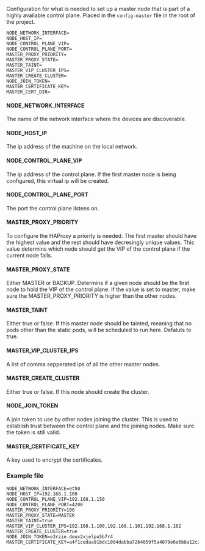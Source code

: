 Configuration for what is needed to set up a master node that is part of a highly available control plane. Placed in the `config-master` file in the root of the project.
```
NODE_NETWORK_INTERFACE=
NODE_HOST_IP=
NODE_CONTROL_PLANE_VIP=
NODE_CONTROL_PLANE_PORT=
MASTER_PROXY_PRIORITY=
MASTER_PROXY_STATE=
MASTER_TAINT=
MASTER_VIP_CLUSTER_IPS=
MASTER_CREATE_CLUSTER=
NODE_JOIN_TOKEN=
MASTER_CERTIFICATE_KEY=
MASTER_CERT_DIR=
```


#### NODE_NETWORK_INTERFACE
The name of the network interface where the devices are discoverable.
#### NODE_HOST_IP
The ip address of the machine on the local network.
#### NODE_CONTROL_PLANE_VIP
The ip address of the control plane. If the first master node is being configured, this virtual ip will be created. 
#### NODE_CONTROL_PLANE_PORT
The port the control plane listens on. 
#### MASTER_PROXY_PRIORITY
To configure the HAProxy a priority is needed. The first master should have the highest value and the rest should have decresingly unique values. This value determins which node should get the VIP of the control plane if the current node fails.
#### MASTER_PROXY_STATE
Either MASTER or BACKUP. Determins if a given node should be the first node to hold the VIP of the control plane. If the value is set to master, make sure the MASTER_PROXY_PRIORITY is higher than the other nodes.
#### MASTER_TAINT
Either true or false. If this master node should be tainted, meaning that no pods other than the static pods, will be scheduled to run here. Defaluts to true.
#### MASTER_VIP_CLUSTER_IPS
A list of comma sepperated ips of all the other master nodes.
#### MASTER_CREATE_CLUSTER
Either true or false. If this node should create the cluster.
#### NODE_JOIN_TOKEN
A join token to use by other nodes joining the cluster. This is used to establish trust between the control plane and the joining nodes. Make sure the token is still valid.
#### MASTER_CERTIFICATE_KEY
A key used to encrypt the certificates.

### Example file
```
NODE_NETWORK_INTERFACE=eth0
NODE_HOST_IP=192.168.1.100
NODE_CONTROL_PLANE_VIP=192.168.1.150
NODE_CONTROL_PLANE_PORT=4200
MASTER_PROXY_PRIORITY=100
MASTER_PROXY_STATE=MASTER
MASTER_TAINT=true
MASTER_VIP_CLUSTER_IPS=192.168.1.100,192.168.1.101,192.168.1.102
MASTER_CREATE_CLUSTER=true
NODE_JOIN_TOKEN=o3rzie.deux2xjelpu5b7r4
MASTER_CERTIFICATE_KEY=a4f1cedaa91bdc1004dabba7264059f5a4079e6e6b8a12c29968476df8d4ed87
```
